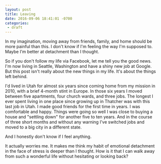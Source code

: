 ```yaml
---
layout: post
title: Leaving
date: 2016-09-06 18:41:01 -0700
categories:
 - draft
---
```



In my imagination, moving away from friends, family, and home should be more painful than this. I don't know if I'm feeling the way I'm supposed to. Maybe I'm better at detachment than I thought.

So if you don't follow my life via Facebook, let me tell you the good news. I'm now living in Seattle, Washington and have a shiny new job at Google. But this post isn't really about the new things in my life. It's about the things left behind.

I'd lived in Utah for almost six years since coming home from my mission in 2010, with a brief 4-month stint in Europe. In those six years I moved between five apartments, four church wards, and three jobs. The longest I ever spent living in one place since growing up in Thatcher was with this last job in Utah. I made good friends for the first time in years. I was comfortable and happy. Things were going so well I was close to buying a house and "settling down" for another five to ten years. And in the course of three short months and without any warning I've switched jobs and moved to a big city in a different state.

And I honestly don't know if I feel anything.

It actually worries me. It makes me think my habit of emotional detachment in the face of stress is deeper than I thought. How is it that I can walk away from such a wonderful life without hesitating or looking back?




